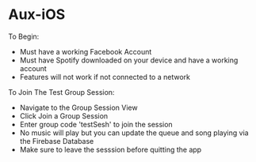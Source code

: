 # Aux-iOS

To Begin:
- Must have a working Facebook Account
- Must have Spotify downloaded on your device and have a working account
- Features will not work if not connected to a network


To Join The Test Group Session:
- Navigate to the Group Session View
- Click Join a Group Session
- Enter group code 'testSesh' to join the session
- No music will play but you can update the queue and song playing via the Firebase Database
- Make sure to leave the sesssion before quitting the app

